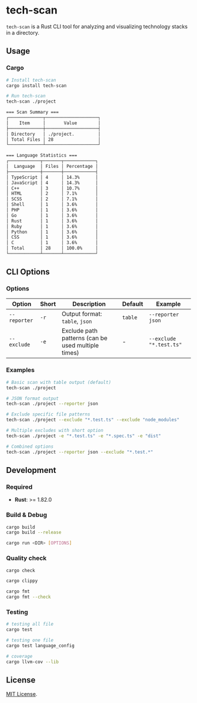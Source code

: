 # tech-scan

`tech-scan` is a Rust CLI tool for analyzing and visualizing technology stacks in a directory.

## Usage

### Cargo

```bash
# Install tech-scan
cargo install tech-scan

# Run tech-scan
tech-scan ./project

=== Scan Summary ===
┌─────────────┬────────────────────┐
│    Item     │       Value        │
├─────────────┼────────────────────┤
│ Directory   │ ./project.         │
│ Total Files │ 28                 │
└─────────────┴────────────────────┘

=== Language Statistics ===
┌────────────┬───────┬────────────┐
│  Language  │ Files │ Percentage │
├────────────┼───────┼────────────┤
│ TypeScript │ 4     │ 14.3%      │
│ JavaScript │ 4     │ 14.3%      │
│ C++        │ 3     │ 10.7%      │
│ HTML       │ 2     │ 7.1%       │
│ SCSS       │ 2     │ 7.1%       │
│ Shell      │ 1     │ 3.6%       │
│ PHP        │ 1     │ 3.6%       │
│ Go         │ 1     │ 3.6%       │
│ Rust       │ 1     │ 3.6%       │
│ Ruby       │ 1     │ 3.6%       │
│ Python     │ 1     │ 3.6%       │
│ CSS        │ 1     │ 3.6%       │
│ C          │ 1     │ 3.6%       │
│ Total      │ 28    │ 100.0%     │
└────────────┴───────┴────────────┘
```

## CLI Options

### Options

| Option | Short | Description | Default | Example |
|--------|-------|-------------|---------|---------|
| `--reporter` | `-r` | Output format: `table`, `json` | `table` | `--reporter json` |
| `--exclude` | `-e` | Exclude path patterns (can be used multiple times) | - | `--exclude "*.test.ts"` |

### Examples

```bash
# Basic scan with table output (default)
tech-scan ./project

# JSON format output
tech-scan ./project --reporter json

# Exclude specific file patterns
tech-scan ./project --exclude "*.test.ts" --exclude "node_modules"

# Multiple excludes with short option
tech-scan ./project -e "*.test.ts" -e "*.spec.ts" -e "dist"

# Combined options
tech-scan ./project --reporter json --exclude "*.test.*"
```

## Development

### Required

- **Rust**: >= 1.82.0

### Build & Debug

```bash
cargo build
cargo build --release

cargo run <DIR> [OPTIONS]
```

### Quality check

```bash
cargo check

cargo clippy

cargo fmt
cargo fmt --check
```

### Testing

```bash
# testing all file
cargo test

# testing one file
cargo test language_config

# coverage
cargo llvm-cov --lib
```

## License

[MIT License](LICENSE).
